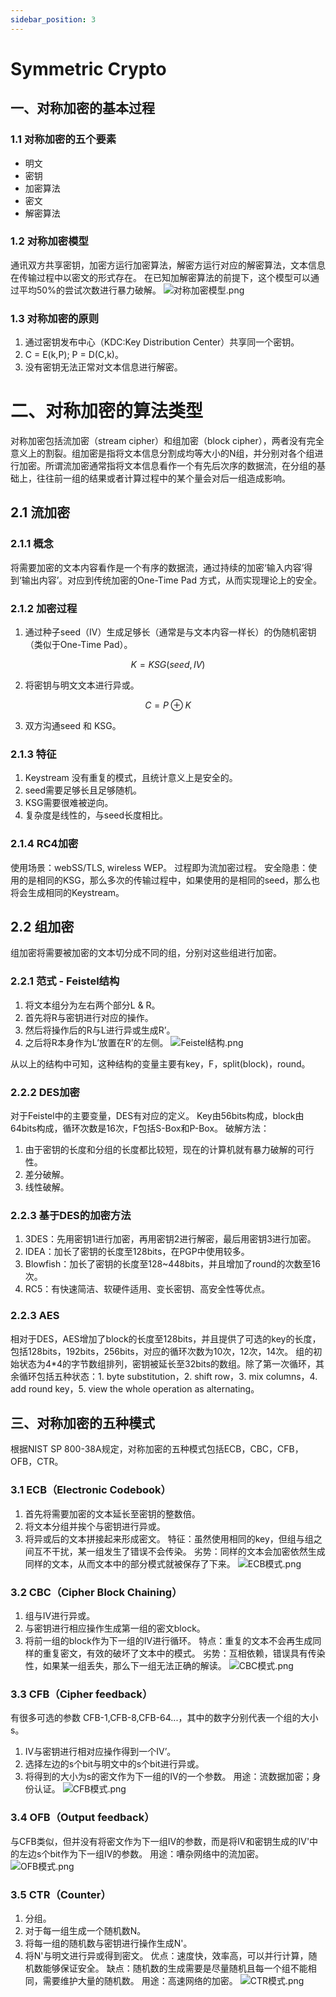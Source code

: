 ```yaml
---
sidebar_position: 3
---
```


# Symmetric Crypto
## 一、对称加密的基本过程
### 1.1 对称加密的五个要素
* 明文
* 密钥
* 加密算法
* 密文
* 解密算法
### 1.2 对称加密模型
通讯双方共享密钥，加密方运行加密算法，解密方运行对应的解密算法，文本信息在传输过程中以密文的形式存在。
在已知加解密算法的前提下，这个模型可以通过平均50%的尝试次数进行暴力破解。
![对称加密模型.png](../../static/img/computer-security/3_symmetric_model.png)

### 1.3 对称加密的原则
1. 通过密钥发布中心（KDC:Key Distribution Center）共享同一个密钥。
2. C = E(k,P); P = D(C,k)。
3. 没有密钥无法正常对文本信息进行解密。

# 二、对称加密的算法类型
对称加密包括流加密（stream cipher）和组加密（block cipher），两者没有完全意义上的割裂。组加密是指将文本信息分割成均等大小的N组，并分别对各个组进行加密。所谓流加密通常指将文本信息看作一个有先后次序的数据流，在分组的基础上，往往前一组的结果或者计算过程中的某个量会对后一组造成影响。
## 2.1 流加密
### 2.1.1 概念
将需要加密的文本内容看作是一个有序的数据流，通过持续的加密‘输入内容’得到‘输出内容’。对应到传统加密的One-Time Pad 方式，从而实现理论上的安全。
### 2.1.2 加密过程
1. 通过种子seed（IV）生成足够长（通常是与文本内容一样长）的伪随机密钥（类似于One-Time Pad）。
```math
K = KSG(seed, IV)
```

2. 将密钥与明文文本进行异或。
```math
C = P⊕K
```
3. 双方沟通seed 和 KSG。

### 2.1.3 特征
1. Keystream 没有重复的模式，且统计意义上是安全的。
2. seed需要足够长且足够随机。
3. KSG需要很难被逆向。
4. 复杂度是线性的，与seed长度相比。

### 2.1.4 RC4加密
使用场景：webSS/TLS, wireless WEP。
过程即为流加密过程。
安全隐患：使用的是相同的KSG，那么多次的传输过程中，如果使用的是相同的seed，那么也将会生成相同的Keystream。

## 2.2 组加密
组加密将需要被加密的文本切分成不同的组，分别对这些组进行加密。
### 2.2.1 范式 - Feistel结构
1. 将文本组分为左右两个部分L & R。
2. 首先将R与密钥进行对应的操作。
3. 然后将操作后的R与L进行异或生成R’。
4. 之后将R本身作为L’放置在R’的左侧。
![Feistel结构.png](../../static/img/computer-security/3_feistel_structure.png)

从以上的结构中可知，这种结构的变量主要有key，F，split(block)，round。
### 2.2.2 DES加密
对于Feistel中的主要变量，DES有对应的定义。
Key由56bits构成，block由64bits构成，循环次数是16次，F包括S-Box和P-Box。
破解方法：
1. 由于密钥的长度和分组的长度都比较短，现在的计算机就有暴力破解的可行性。
2. 差分破解。
3. 线性破解。
### 2.2.3 基于DES的加密方法
1. 3DES：先用密钥1进行加密，再用密钥2进行解密，最后用密钥3进行加密。
2. IDEA：加长了密钥的长度至128bits，在PGP中使用较多。
3. Blowfish：加长了密钥的长度至128~448bits，并且增加了round的次数至16次。
4. RC5：有快速简洁、软硬件适用、变长密钥、高安全性等优点。
### 2.2.3 AES
相对于DES，AES增加了block的长度至128bits，并且提供了可选的key的长度，包括128bits，192bits，256bits，对应的循环次数为10次，12次，14次。
组的初始状态为4*4的字节数组排列，密钥被延长至32bits的数组。除了第一次循环，其余循环包括五种状态：1. byte substitution，2. shift row，3. mix columns，4. add round key，5. view the whole operation as alternating。

## 三、对称加密的五种模式
根据NIST SP 800-38A规定，对称加密的五种模式包括ECB，CBC，CFB，OFB，CTR。
### 3.1 ECB（Electronic Codebook）
1. 首先将需要加密的文本延长至密钥的整数倍。
2. 将文本分组并挨个与密钥进行异或。
3. 将异或后的文本拼接起来形成密文。
特征：虽然使用相同的key，但组与组之间互不干扰，某一组发生了错误不会传染。
劣势：同样的文本会加密依然生成同样的文本，从而文本中的部分模式就被保存了下来。
![ECB模式.png](../../static/img/computer-security/3_ecb_model.png)

### 3.2 CBC（Cipher Block Chaining）
1. 组与IV进行异或。
2. 与密钥进行相应操作生成第一组的密文block。
3. 将前一组的block作为下一组的IV进行循环。
特点：重复的文本不会再生成同样的重复密文，有效的破坏了文本中的模式。
劣势：互相依赖，错误具有传染性，如果某一组丢失，那么下一组无法正确的解读。
![CBC模式.png](../../static/img/computer-security/3_cbc_model.png)

### 3.3 CFB（Cipher feedback）
有很多可选的参数 CFB-1,CFB-8,CFB-64...，其中的数字分别代表一个组的大小s。
1. IV与密钥进行相对应操作得到一个IV’。
2. 选择左边的s个bit与明文中的s个bit进行异或。
3. 将得到的大小为s的密文作为下一组的IV的一个参数。
用途：流数据加密；身份认证。
![CFB模式.png](../../static/img/computer-security/3_cfb_model.png)

### 3.4 OFB（Output feedback）
与CFB类似，但并没有将密文作为下一组IV的参数，而是将IV和密钥生成的IV'中的左边s个bit作为下一组IV的参数。
用途：嘈杂网络中的流加密。
![OFB模式.png](../../static/img/computer-security/3_ofb_model.png)

### 3.5 CTR（Counter）
1. 分组。
2. 对于每一组生成一个随机数N。
3. 将每一组的随机数与密钥进行操作生成N'。
4. 将N'与明文进行异或得到密文。
优点：速度快，效率高，可以并行计算，随机数能够保证安全。
缺点：随机数的生成需要是尽量随机且每一个组不能相同，需要维护大量的随机数。
用途：高速网络的加密。
![CTR模式.png](../../static/img/computer-security/3_ctr_model.png)
